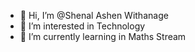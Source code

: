 - 👋 Hi, I’m @Shenal Ashen Withanage
- 👀 I’m interested in Technology
- 🌱 I’m currently learning in Maths Stream
